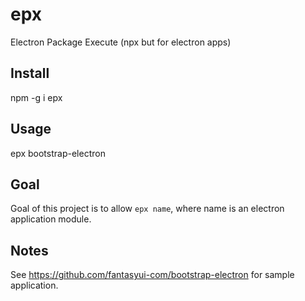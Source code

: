 # epx
Electron Package Execute (npx but for electron apps)

## Install

npm -g i epx

## Usage

epx bootstrap-electron 

## Goal

Goal of this project is to allow ```epx name```, where name is an electron application module.

## Notes

See https://github.com/fantasyui-com/bootstrap-electron for sample application.
